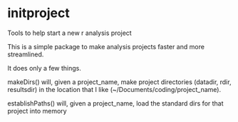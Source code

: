 # initproject
Tools to help start a new r analysis project

This is a simple package to make analysis projects faster and more streamlined.  

It does only a few things.  

makeDirs() will, given a project_name, make project directories (datadir, rdir, resultsdir) 
in the location that I like (~/Documents/coding/project_name).  

establishPaths() will, given a project_name,  load the standard dirs for that project into memory
